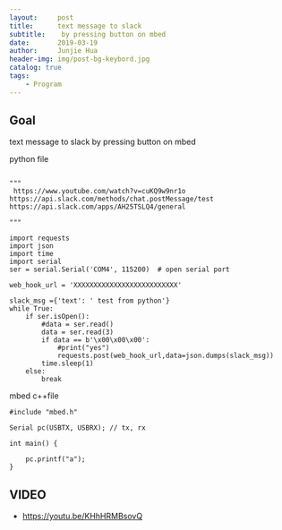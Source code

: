 ```yaml
---
layout:     post
title:      text message to slack
subtitle:    by pressing button on mbed
date:       2019-03-19
author:     Junjie Hua
header-img: img/post-bg-keybord.jpg
catalog: true
tags:
    - Program
---
```


## Goal
text message to slack by pressing button on mbed


python file
```

"""
 https://www.youtube.com/watch?v=cuKQ9w9nr1o
https://api.slack.com/methods/chat.postMessage/test
https://api.slack.com/apps/AH25TSLQ4/general

"""

import requests
import json
import time
import serial
ser = serial.Serial('COM4', 115200)  # open serial port

web_hook_url = 'XXXXXXXXXXXXXXXXXXXXXXXXXX'

slack_msg ={'text': ' test from python'}
while True:
    if ser.isOpen():
        #data = ser.read()
        data = ser.read(3)
        if data == b'\x00\x00\x00':
            #print("yes")
            requests.post(web_hook_url,data=json.dumps(slack_msg))
        time.sleep(1)
    else:
        break

```

mbed c++file
```
#include "mbed.h"
 
Serial pc(USBTX, USBRX); // tx, rx
 
int main() {
 
    pc.printf("a");
}

```

## VIDEO
- https://youtu.be/KHhHRMBsovQ